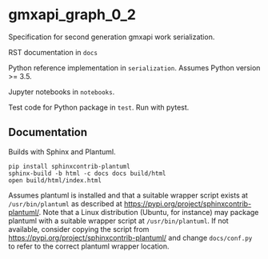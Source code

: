 # gmxapi_graph_0_2
Specification for second generation gmxapi work serialization.

RST documentation in `docs`

Python reference implementation in `serialization`. Assumes Python version >= 3.5.

Jupyter notebooks in `notebooks`.

Test code for Python package in `test`. Run with pytest.

## Documentation

Builds with Sphinx and Plantuml.

    pip install sphinxcontrib-plantuml
    sphinx-build -b html -c docs docs build/html
    open build/html/index.html

Assumes plantuml is installed and that a suitable wrapper script exists at
`/usr/bin/plantuml` as described at
https://pypi.org/project/sphinxcontrib-plantuml/.
Note that a Linux distribution (Ubuntu, for instance) may package plantuml with
a suitable wrapper script at `/usr/bin/plantuml`.
If not available, consider copying the script from
https://pypi.org/project/sphinxcontrib-plantuml/
and change `docs/conf.py` to refer to the correct plantuml wrapper location.

